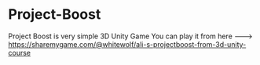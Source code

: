 # Project-Boost
 Project Boost is very simple 3D Unity Game 
 You can play it from here --->  https://sharemygame.com/@whitewolf/ali-s-projectboost-from-3d-unity-course

